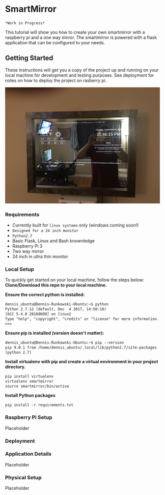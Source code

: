 # SmartMirror
`*Work in Progress*`

This tutorial will show you how to create your own smartmirror with a raspberry pi and a one way mirror. The smartmirror is powered with a flask application that can be configured to your needs.
## Getting Started
These instructions will get you a copy of the project up and running on your local machine for development and testing purposes. See deployment for notes on how to deploy the project on rasberry pi.

![Alt text](img/smartmirror.JPG?raw=true "Smartmirror")

### Requirements
* Currently built for `linux systems` only (windows coming soon!)
* `Designed for a 24 inch monitor`
* `Python2.7`
* Basic Flask, Linux and Bash knownledge
* Raspberry Pi 3
* Two way mirror
* 24 inch in ultra thin monitor

### Local Setup
To quickly get started on your local machine, follow the steps below:
**Clone/Download this repo to your local machine.**

**Ensure the correct python is installed:**
```
dennis_ubuntu@Dennis-Runkowski-Ubuntu:~$ python
Python 2.7.12 (default, Dec  4 2017, 14:50:18) 
[GCC 5.4.0 20160609] on linux2
Type "help", "copyright", "credits" or "license" for more information.
>>> 
```
**Ensure pip is installed (version doesn't matter):**
```
dennis_ubuntu@Dennis-Runkowski-Ubuntu:~$ pip --version
pip 9.0.1 from /home/dennis_ubuntu/.local/lib/python2.7/site-packages (python 2.7)

```
**Install virtualenv with pip and create a virtual environment in your project directory.**
```
pip install virtualenv
virtualenv smartmirror
source smartmirror/bin/active
```
**Install Python packages**
```
pip install -r requirements.txt
```

### Raspberry Pi Setup

Placeholder

### Deployment

### Application Details
Placeholder

### Physical Setup

Placeholder